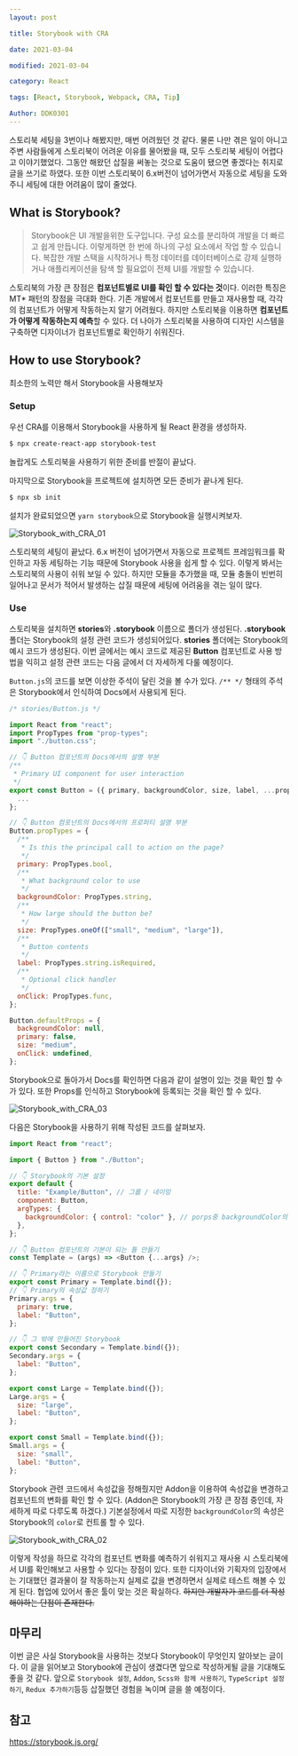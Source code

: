 ```yaml
---
layout: post

title: Storybook with CRA

date: 2021-03-04

modified: 2021-03-04

category: React

tags: [React, Storybook, Webpack, CRA, Tip]

Author: DDK0301
---
```


스토리북 세팅을 3번이나 해봤지만, 매번 어려웠던 것 같다. 물론 나만 겪은 일이 아니고 주변 사람들에게 스토리북이 어려운 이유를 물어봤을 때, 모두 스토리북 세팅이 어렵다고 이야기했었다. 그동안 해왔던 삽질을 써놓는 것으로 도움이 됐으면 좋겠다는 취지로 글을 쓰기로 하였다. 또한 이번 스토리북이 6.x버전이 넘어가면서 자동으로 세팅을 도와주니 세팅에 대한 어려움이 많이 줄었다. 

## What is Storybook?

> Storybook은 UI 개발을위한 도구입니다. 구성 요소를 분리하여 개발을 더 빠르고 쉽게 만듭니다. 이렇게하면 한 번에 하나의 구성 요소에서 작업 할 수 있습니다. 복잡한 개발 스택을 시작하거나 특정 데이터를 데이터베이스로 강제 실행하거나 애플리케이션을 탐색 할 필요없이 전체 UI를 개발할 수 있습니다.

스토리북의 가장 큰 장점은 **컴포넌트별로 UI를 확인 할 수 있다는 것**이다. 이러한 특징은 MT* 패턴의 장점을 극대화 한다. 기존 개발에서 컴포넌트를 만들고 재사용할 때, 각각의 컴포넌트가 어떻게 작동하는지 알기 어려웠다. 하지만 스토리북을 이용하면 **컴포넌트가 어떻게 작동하는지 예측**할 수 있다. 더 나아가 스토리북을 사용하여 디자인 시스템을 구축하면 디자이너가 컴포넌트별로 확인하기 쉬워진다. 

## How to use Storybook?

최소한의 노력만 해서 Storybook을 사용해보자

### Setup

우선 CRA를 이용해서 Storybook을 사용하게 될 React 환경을 생성하자.

```bash
$ npx create-react-app storybook-test
```

놀랍게도 스토리북을 사용하기 위한 준비를 반절이 끝났다.

마지막으로 Storybook을 프로젝트에 설치하면 모든 준비가 끝나게 된다.

```bash
$ npx sb init
```

설치가 완료되었으면 `yarn storybook`으로 Storybook을 실행시켜보자.

![Storybook_with_CRA_01](https://drive.google.com/uc?id=1mwhbLiceOYPW40S7lNel99x5UILfX3WS)

스토리북의 세팅이 끝났다. 6.x 버전이 넘어가면서 자동으로 프로젝트 프레임워크를 확인하고 자동 세팅하는 기능 때문에 Storybook 사용을 쉽게 할 수 있다. 이렇게 봐서는 스토리북의 사용이 쉬워 보일 수 있다. 하지만 모듈을 추가했을 때, 모듈 충돌이 빈번히 일어나고 문서가 적어서 발생하는 삽질 때문에 세팅에 어려움을 겪는 일이 많다.

### Use

스토리북을 설치하면 **stories**와 **.storybook** 이름으로 폴더가 생성된다. **.storybook** 폴더는 Storybook의 설정 관련 코드가 생성되어있다.  **stories** 폴더에는 Storybook의 예시 코드가 생성된다. 이번 글에서는 예시 코드로 제공된 **Button** 컴포넌트로 사용 방법을 익히고 설정 관련 코드는 다음 글에서 더 자세하게 다룰 예정이다.

`Button.js`의 코드를 보면 이상한 주석이 달린 것을 볼 수가 있다. `/** */` 형태의 주석은 Storybook에서 인식하여 Docs에서 사용되게 된다.

```js
/* stories/Button.js */ 

import React from "react";
import PropTypes from "prop-types";
import "./button.css";

// 👇 Button 컴포넌트의 Docs에서의 설명 부분
/**
 * Primary UI component for user interaction
 */
export const Button = ({ primary, backgroundColor, size, label, ...props }) => {
  ...
};

// 👇 Button 컴포넌트의 Docs에서의 프로퍼티 설명 부분
Button.propTypes = {
  /**
   * Is this the principal call to action on the page?
   */
  primary: PropTypes.bool,
  /**
   * What background color to use
   */
  backgroundColor: PropTypes.string,
  /**
   * How large should the button be?
   */
  size: PropTypes.oneOf(["small", "medium", "large"]),
  /**
   * Button contents
   */
  label: PropTypes.string.isRequired,
  /**
   * Optional click handler
   */
  onClick: PropTypes.func,
};

Button.defaultProps = {
  backgroundColor: null,
  primary: false,
  size: "medium",
  onClick: undefined,
};
```

Storybook으로 돌아가서 Docs를 확인하면 다음과 같이 설명이 있는 것을 확인 할 수가 있다. 또한 Props를 인식하고 Storybook에 등록되는 것을 확인 할 수 있다.

![Storybook_with_CRA_03](https://drive.google.com/uc?id=1ApmE3YD4mpj27Ie7ou0SKvz-Ul300Sjy)

다음은 Storybook을 사용하기 위해 작성된 코드를 살펴보자.

```js
import React from "react";

import { Button } from "./Button";

// 👇 Storybook의 기본 설정
export default {
  title: "Example/Button", // 그룹 / 네이밍
  component: Button,
  argTypes: {
    backgroundColor: { control: "color" }, // porps중 backgroundColor의 컨트롤을 color로 사용
  },
};

// 👇 Button 컴포넌트의 기본이 되는 틀 만들기
const Template = (args) => <Button {...args} />;

// 👇 Primary라는 이름으로 Storybook 만들기
export const Primary = Template.bind({});
// 👇 Primary의 속성값 정하기
Primary.args = {
  primary: true,
  label: "Button",
};

// 👇 그 밖에 만들어진 Storybook
export const Secondary = Template.bind({});
Secondary.args = {
  label: "Button",
};

export const Large = Template.bind({});
Large.args = {
  size: "large",
  label: "Button",
};

export const Small = Template.bind({});
Small.args = {
  size: "small",
  label: "Button",
};
```

Storybook 관련 코드에서 속성값을 정해줬지만 Addon을 이용하여 속성값을 변경하고 컴포넌트의 변화를 확인 할 수 있다. (Addon은 Storybook의 가장 큰 장점 중인데, 자세하게 따로 다루도록 하겠다.) 기본설정에서 따로 지정한 `backgroundColor`의 속성은 Storybook의 `color`로 컨트롤 할 수 있다.

![Storybook_with_CRA_02](https://drive.google.com/uc?id=1iVQjwPe0T004Y9en-x5X5AWAzIta9CzK)

이렇게 작성을 하므로 각각의 컴포넌트 변화를 예측하기 쉬워지고 재사용 시 스토리북에서 UI를 확인해보고 사용할 수 있다는 장점이 있다. 또한 디자이너와 기획자의 입장에서는 기대했던 결과물이 잘 작동하는지 실제로 값을 변경하면서 실제로 테스트 해볼 수 있게 된다. 협업에 있어서 좋은 툴이 맞는 것은 확실하다. ~~하지만 개발자가 코드를 더 작성해야하는 단점이 존재한다.~~

## 마무리

이번 글은 사실 Storybook을 사용하는 것보다 Storybook이 무엇인지 알아보는 글이다. 이 글을 읽어보고 Storybook에 관심이 생겼다면 앞으로 작성하게될 글을 기대해도 좋을 것 같다. 앞으로 `Storybook 설정`, `Addon`, `Scss와 함께 사용하기`, `TypeScript 설정하기`, `Redux 추가하기`등등 삽질했던 경험을 녹이며 글을 쓸 예정이다.

## 참고

https://storybook.js.org/